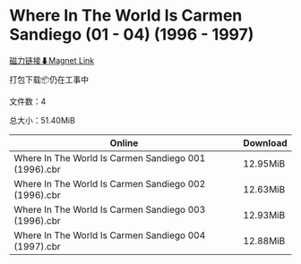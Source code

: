 # Where In The World Is Carmen Sandiego (01 - 04) (1996 - 1997)

[磁力链接⬇Magnet Link](magnet:?xt=urn:btih:93f8d4f2aa64d525d48b4270cec82ba733d3abb5&dn=Where%20In%20The%20World%20Is%20Carmen%20Sandiego%20%2801%20-%2004%29%20%281996%20-%201997%29)

打包下载📦仍在工事中

文件数：4

总大小：51.40MiB

Online | Download
--- | ---
Where In The World Is Carmen Sandiego 001 (1996).cbr | 12.95MiB
Where In The World Is Carmen Sandiego 002 (1996).cbr | 12.63MiB
Where In The World Is Carmen Sandiego 003 (1996).cbr | 12.93MiB
Where In The World Is Carmen Sandiego 004 (1997).cbr | 12.88MiB